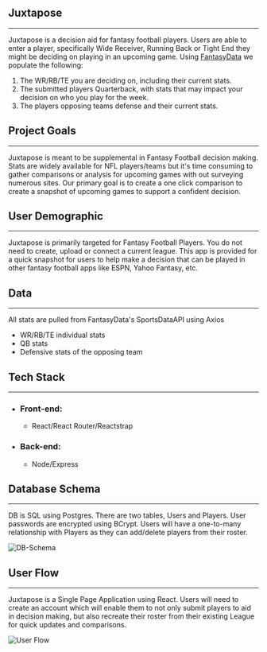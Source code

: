 ## Juxtapose
---
Juxtapose is a decision aid for fantasy football players. Users are able to enter a player, specifically Wide Receiver, Running Back or Tight End they might be deciding on playing in an upcoming game. Using [FantasyData](https://www.fantasydata.com) we populate the following:
1. The WR/RB/TE you are deciding on, including their current stats.
2. The submitted players Quarterback, with stats that may impact your decision on who you play for the week.
3. The players opposing teams defense and their current stats.

## Project Goals 
--- 
Juxtapose is meant to be supplemental in Fantasy Football decision making. Stats are widely available for NFL players/teams but it's time consuming to gather comparisons or analysis for upcoming games with out surveying numerous sites. Our primary goal is to create a one click comparison to create a snapshot of upcoming games to support a confident decision. 

## User Demographic
--- 
Juxtapose is primarily targeted for Fantasy Football Players. You do not need to create, upload or connect a current league. This app is provided for a quick snapshot for users to help make a decision that can be played in other fantasy football apps like ESPN, Yahoo Fantasy, etc.

## Data
--- 
All stats are pulled from FantasyData's SportsDataAPI using Axios
- WR/RB/TE individual stats
- QB stats
- Defensive stats of the opposing team

## Tech Stack
--- 
- ### Front-end: 
    - React/React Router/Reactstrap
- ### Back-end: 
    - Node/Express

## Database Schema
--- 
DB is SQL using Postgres. There are two tables, Users and Players. User passwords are encrypted using BCrypt. Users will have a one-to-many relationship with Players as they can add/delete players from their roster.

![DB-Schema](https://user-images.githubusercontent.com/91156228/209449620-8726ef2d-3fc5-46f2-bec4-67ff751c3b78.png)


## User Flow
--- 
Juxtapose is a Single Page Application using React. Users will need to create an account which will enable them to not only submit players to aid in decision making, but also recreate their roster from their existing League for quick updates and comparisons.

![User Flow](https://user-images.githubusercontent.com/91156228/209449636-d9b215a1-83ac-40ac-80f9-54f8bfc7e40d.png)

